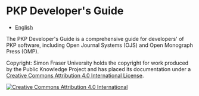 # PKP Developer's Guide

* [English](./en)

The PKP Developer's Guide is a comprehensive guide for developers' of PKP software, including Open Journal Systems \(OJS\) and Open Monograph Press \(OMP\).

Copyright: Simon Fraser University holds the copyright for work produced by the Public Knowledge Project and has placed its documentation under a [Creative Commons Attribution 4.0 International License](http://creativecommons.org/licenses/by/4.0/).

[![](https://i.creativecommons.org/l/by/4.0/88x31.png "Creative Commons Attribution 4.0 International")](http://creativecommons.org/licenses/by/4.0/)
